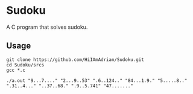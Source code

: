 # Sudoku
A C program that solves sudoku.

Usage
---

```
git clone https://github.com/HiIAmAdrian/Sudoku.git
cd Sudoku/srcs
gcc *.c

./a.out "9...7...." "2...9..53" ".6..124.." "84...1.9." "5.....8.." ".31..4..." "..37..68." ".9..5.741" "47......."
```
